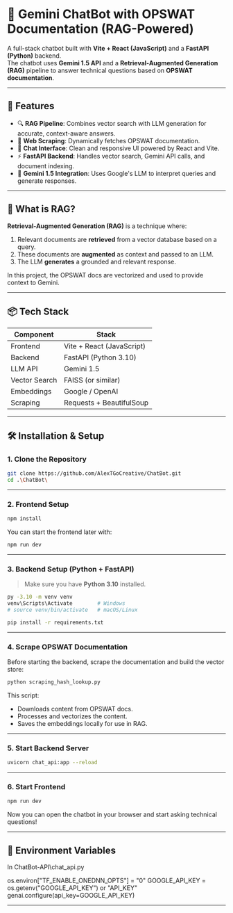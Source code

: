 
# 🤖 Gemini ChatBot with OPSWAT Documentation (RAG-Powered)

A full-stack chatbot built with **Vite + React (JavaScript)** and a **FastAPI (Python)** backend.  
The chatbot uses **Gemini 1.5 API** and a **Retrieval-Augmented Generation (RAG)** pipeline to answer technical questions based on **OPSWAT documentation**.

---

## 🚀 Features

- 🔍 **RAG Pipeline**: Combines vector search with LLM generation for accurate, context-aware answers.
- 📄 **Web Scraping**: Dynamically fetches OPSWAT documentation.
- 💬 **Chat Interface**: Clean and responsive UI powered by React and Vite.
- ⚡ **FastAPI Backend**: Handles vector search, Gemini API calls, and document indexing.
- 🔑 **Gemini 1.5 Integration**: Uses Google's LLM to interpret queries and generate responses.

---

## 🧠 What is RAG?

**Retrieval-Augmented Generation (RAG)** is a technique where:
1. Relevant documents are **retrieved** from a vector database based on a query.
2. These documents are **augmented** as context and passed to an LLM.
3. The LLM **generates** a grounded and relevant response.

In this project, the OPSWAT docs are vectorized and used to provide context to Gemini.

---

## 📦 Tech Stack

| Component       | Stack                    |
|----------------|--------------------------|
| Frontend       | Vite + React (JavaScript)|
| Backend        | FastAPI (Python 3.10)     |
| LLM API        | Gemini 1.5                |
| Vector Search  | FAISS (or similar)        |
| Embeddings     | Google / OpenAI           |
| Scraping       | Requests + BeautifulSoup  |

---

## 🛠️ Installation & Setup

### 1. Clone the Repository

```bash
git clone https://github.com/AlexTGoCreative/ChatBot.git
cd .\ChatBot\
```

---

### 2. Frontend Setup

```bash
npm install
```

You can start the frontend later with:

```bash
npm run dev
```

---

### 3. Backend Setup (Python + FastAPI)

> Make sure you have **Python 3.10** installed.

```bash
py -3.10 -m venv venv
venv\Scripts\Activate        # Windows
# source venv/bin/activate   # macOS/Linux

pip install -r requirements.txt
```

---

### 4. Scrape OPSWAT Documentation

Before starting the backend, scrape the documentation and build the vector store:

```bash
python scraping_hash_lookup.py
```

This script:
- Downloads content from OPSWAT docs.
- Processes and vectorizes the content.
- Saves the embeddings locally for use in RAG.

---

### 5. Start Backend Server

```bash
uvicorn chat_api:app --reload
```

---

### 6. Start Frontend

```bash
npm run dev
```

Now you can open the chatbot in your browser and start asking technical questions!

---

## 🔐 Environment Variables

In ChatBot-API\chat_api.py

os.environ["TF_ENABLE_ONEDNN_OPTS"] = "0"
GOOGLE_API_KEY = os.getenv("GOOGLE_API_KEY") or "API_KEY"
genai.configure(api_key=GOOGLE_API_KEY)

---
